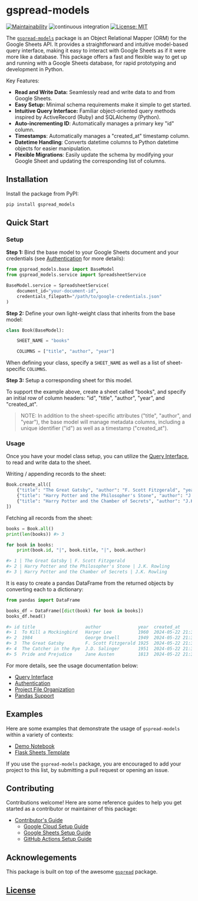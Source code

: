 # gspread-models

[![Maintainability](https://api.codeclimate.com/v1/badges/b15f7f0acee92c24a7bc/maintainability)](https://codeclimate.com/github/s2t2/gspread-models-py/maintainability) ![continuous integration](https://github.com/s2t2/gspread-models-py/actions/workflows/python-app.yml/badge.svg) [![License: MIT](https://img.shields.io/badge/License-MIT-blue.svg)](https://opensource.org/licenses/MIT)


The [`gspread-models`](https://github.com/s2t2/gspread-models-py) package is an Object Relational Mapper (ORM) for the Google Sheets API. It provides a straightforward and intuitive model-based query interface, making it easy to interact with Google Sheets as if it were more like a database. This package offers a fast and flexible way to get up and running with a Google Sheets database, for rapid prototyping and development in Python.

Key Features:

 + **Read and Write Data:** Seamlessly read and write data to and from Google Sheets.
 + **Easy Setup:** Minimal schema requirements make it simple to get started.
 + **Intuitive Query Interface:** Familiar object-oriented query methods inspired by ActiveRecord (Ruby) and SQLAlchemy (Python).
 + **Auto-incrementing ID**: Automatically manages a primary key "id" column.
 + **Timestamps**: Automatically manages a "created_at" timestamp column.
 + **Datetime Handling**: Converts datetime columns to Python datetime objects for easier manipulation.
 + **Flexible Migrations**: Easily update the schema by modifying your Google Sheet and updating the corresponding list of columns.

## Installation

Install the package from PyPI:

```sh
pip install gspread_models
```

## Quick Start

### Setup

**Step 1:** Bind the base model to your Google Sheets document and your credentials (see [Authentication](./docs/authentication.md) for more details):

```py
from gspread_models.base import BaseModel
from gspread_models.service import SpreadsheetService

BaseModel.service = SpreadsheetService(
    document_id="your-document-id",
    credentials_filepath="/path/to/google-credentials.json"
)
```

**Step 2:** Define your own light-weight class that inherits from the base model:

```python
class Book(BaseModel):

    SHEET_NAME = "books"

    COLUMNS = ["title", "author", "year"]
```

When defining your class, specify a `SHEET_NAME` as well as a list of sheet-specific `COLUMNS`.

**Step 3:** Setup a corresponding sheet for this model.

To support the example above, create a sheet called "books", and specify an initial row of column headers: "id", "title", "author", "year", and "created_at".

> NOTE: In addition to the sheet-specific attributes ("title", "author", and "year"), the base model will manage metadata columns, including a unique identifier ("id") as well as a timestamp ("created_at").

### Usage

Once you have your model class setup, you can utilize the [Query Interface](./docs/queries.md), to read and write data to the sheet.

Writing / appending records to the sheet:

```py
Book.create_all([
    {"title": "The Great Gatsby", "author": "F. Scott Fitzgerald", "year": 1925},
    {"title": "Harry Potter and the Philosopher's Stone", "author": "J.K. Rowling", "year": 1997},
    {"title": "Harry Potter and the Chamber of Secrets", "author": "J.K. Rowling", "year": 1998},
])
```

Fetching all records from the sheet:

```py
books = Book.all()
print(len(books)) #> 3

for book in books:
    print(book.id, "|", book.title, "|", book.author)

#> 1 | The Great Gatsby | F. Scott Fitzgerald
#> 2 | Harry Potter and the Philosopher's Stone | J.K. Rowling
#> 3 | Harry Potter and the Chamber of Secrets | J.K. Rowling
```

It is easy to create a pandas DataFrame from the returned objects by converting each to a dictionary:

```py
from pandas import DataFrame

books_df = DataFrame([dict(book) for book in books])
books_df.head()

#> id title                   author              year  created_at
#> 1  To Kill a Mockingbird   Harper Lee          1960  2024-05-22 21:36:25.582605+00:00
#> 2  1984                    George Orwell       1949  2024-05-22 21:36:25.582738+00:00
#> 3  The Great Gatsby        F. Scott Fitzgerald 1925  2024-05-22 21:36:25.582778+00:00
#> 4  The Catcher in the Rye  J.D. Salinger       1951  2024-05-22 21:36:25.582813+00:00
#> 5  Pride and Prejudice     Jane Austen         1813  2024-05-22 21:36:25.582846+00:00
```

For more details, see the usage documentation below:

  + [Query Interface](./docs/queries.md)
  + [Authentication](./docs/authentication.md)
  + [Project File Organization](./docs/organization.md)
  + [Pandas Support](./docs/pandas_support.md)

## Examples

Here are some examples that demonstrate the usage of `gspread-models` within a variety of contexts:

  + [Demo Notebook](./docs/notebooks/demo_v1_0_6.ipynb)
  + [Flask Sheets Template](https://github.com/prof-rossetti/flask-sheets-template-2024)

If you use the `gspread-models` package, you are encouraged to add your project to this list, by submitting a pull request or opening an issue.

## Contributing

Contributions welcome! Here are some reference guides to help you get started as a contributor or maintainer of this package:

  + [Contributor's Guide](./docs/CONTRIBUTING.md)
    + [Google Cloud Setup Guide](./docs/setup/google-cloud.md)
    + [Google Sheets Setup Guide](./docs/setup/google-sheets.md)
    + [GitHub Actions Setup Guide](./docs/setup/github-actions.md)

## Acknowlegements

This package is built on top of the awesome [`gspread`](https://github.com/burnash/gspread) package.

## [License](/LICENSE)
